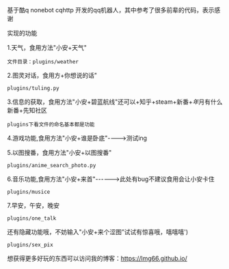 基于酷q nonebot cqhttp 开发的qq机器人，其中参考了很多前辈的代码，表示感谢

实现的功能

1.天气，食用方法"小安+天气" 
 ```
文件目录：plugins/weather
 ```
 2.图灵对话，食用方+你想说的话" 
 ```
 plugins/tuling.py
 ```
 3.信息的获取，食用方法"小安+碧蓝航线"还可以+知乎+steam+新番+*年*月有什么新番+先知社区 
 ```
 plugins下看文件的命名基本都是功能
 ```
 4.游戏功能,食用方法"小安+谁是卧底"---->测试ing  
 
 5.以图搜番，食用方法"小安+以图搜番"
  ```
  plugins/anime_search_photo.py
   ```
 6.音乐功能,食用方法"小安+来首"------>此处有bug不建议食用会让小安卡住 
 ```
 plugins/musice
 ```
 7.早安，午安，晚安  
 ```
 plugins/one_talk
 ```
 还有隐藏功能哦，不妨输入"小安+来个涩图”试试有惊喜哦，嘻嘻嘻')
 ```
 plugins/sex_pix
  ```


想获得更多好玩的东西可以访问我的博客：https://lmg66.github.io/
